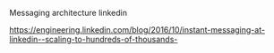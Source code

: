 Messaging architecture linkedin

https://engineering.linkedin.com/blog/2016/10/instant-messaging-at-linkedin--scaling-to-hundreds-of-thousands-
